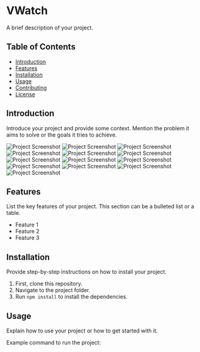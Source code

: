 # VWatch

A brief description of your project.

## Table of Contents

- [Introduction](#introduction)
- [Features](#features)
- [Installation](#installation)
- [Usage](#usage)
- [Contributing](#contributing)
- [License](#license)

## Introduction

Introduce your project and provide some context. Mention the problem it aims to solve or the goals it tries to achieve.

![Project Screenshot](images/content%20click%20menu.jpeg)
![Project Screenshot](images/content%20detaild%20watch%20alone.jpeg)
![Project Screenshot](images//content%20listing%202.jpeg)
![Project Screenshot](images/content%20listing.jpeg)
![Project Screenshot](images/create%20room4%20watch2gether.jpeg)
![Project Screenshot](images//frnd%20listing.jpeg)
![Project Screenshot](images//frnd%20request%20listing.jpeg)
![Project Screenshot](images//global%20users%20search.jpeg)
![Project Screenshot](images//profile.jpeg)
![Project Screenshot](images//splash%20sccreen.jpeg/)
![Project Screenshot](images//watch%20together%20normal.jpeg)
![Project Screenshot](images//watch%20together%20with%20chat.jpeg)
![Project Screenshot](images//welcome%20or%20login%20screen.jpeg)

## Features

List the key features of your project. This section can be a bulleted list or a table.

- Feature 1
- Feature 2
- Feature 3

## Installation

Provide step-by-step instructions on how to install your project.

1. First, clone this repository.
2. Navigate to the project folder.
3. Run `npm install` to install the dependencies.

## Usage

Explain how to use your project or how to get started with it.

Example command to run the project:
